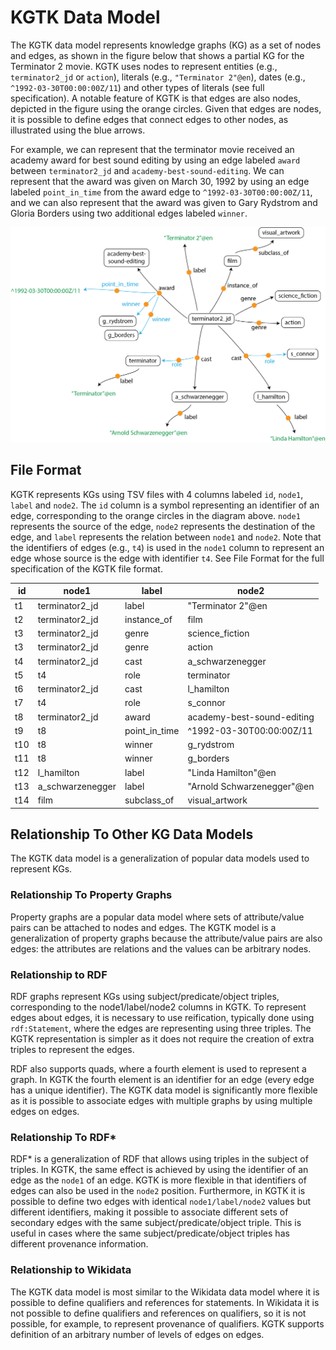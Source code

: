 # KGTK Data Model

The KGTK data model represents knowledge graphs (KG) as a set of nodes and edges, as shown in the figure below that shows a partial KG for the Terminator 2 movie. KGTK uses nodes to represent entities (e.g., `terminator2_jd` or `action`), literals (e.g., `"Terminator 2"@en`), dates (e.g., `^1992-03-30T00:00:00Z/11`) and other types of literals (see full specification). A notable feature of KGTK is that edges are also nodes, depicted in the figure using the orange circles. Given that edges are nodes, it is possible to define edges that connect edges to other nodes, as illustrated using the blue arrows.

For example, we can represent that the terminator movie received an academy award for best sound editing by using an edge labeled `award` between `terminator2_jd` and `academy-best-sound-editing`. We can represent that the award was given on March 30, 1992 by using an edge labeled `point_in_time` from the award edge to `^1992-03-30T00:00:00Z/11`, and we can also represent that the award was given to Gary Rydstrom and Gloria Borders using two additional edges labeled `winner`.

![Diagram><](images/kgtk-data-model.png)

## File Format

KGTK represents KGs using TSV files with 4 columns labeled `id`, `node1`, `label` and `node2`. The `id` column is a symbol representing an identifier of an edge, corresponding to the orange circles in the diagram above. `node1` represents the source of the edge, `node2` represents the destination of the edge, and `label` represents the relation between `node1` and `node2`.  Note that the identifiers of edges (e.g., `t4`) is used in the `node1` column to represent an edge whose source is the edge with identifier `t4`. See File Format for the full specification of the KGTK file format.

| id  | node1      | label       | node2                 |
|-----|------------|-------------|-----------------------|
| t1  | terminator2_jd | label       | "Terminator 2"@en     |
| t2  | terminator2_jd | instance_of | film                  |
| t3  | terminator2_jd | genre       | science_fiction       |
| t3  | terminator2_jd | genre       | action                |  
| t4  | terminator2_jd | cast        | a_schwarzenegger      |
| t5  | t4             | role        | terminator            |  
| t6  | terminator2_jd | cast        | l_hamilton            |
| t7  | t4             | role        | s_connor              |
| t8  | terminator2_jd | award       | academy-best-sound-editing              |    
| t9  | t8             |  point_in_time | ^1992-03-30T00:00:00Z/11  |
| t10 | t8             |  winner     | g_rydstrom            |
| t11 | t8             |  winner     | g_borders             |
| t12 | l_hamilton     |  label      | "Linda Hamilton"@en   |
| t13 | a_schwarzenegger |  label      | "Arnold Schwarzenegger"@en |
| t14 | film           |  subclass_of | visual_artwork |

## Relationship To Other KG Data Models

The KGTK data model is a generalization of popular data models used to represent KGs.

### Relationship To Property Graphs
Property graphs are a popular data model where sets of attribute/value pairs can be attached to nodes and edges. The KGTK model is a generalization of property graphs because the attribute/value pairs are also edges: the attributes are relations and the values can be arbitrary nodes.

### Relationship to RDF
RDF graphs represent KGs using subject/predicate/object triples, corresponding to the node1/label/node2 columns in KGTK. To represent edges about edges, it is necessary to use reification, typically done using `rdf:Statement`, where the edges are representing using three triples. The KGTK representation is simpler as it does not require the creation of extra triples to represent the edges.

RDF also supports quads, where a fourth element is used to represent a graph. In KGTK the fourth element is an identifier for an edge (every edge has a unique identifier). The KGTK data model is significantly more flexible as it is possible to associate edges with multiple graphs by using multiple edges on edges.

### Relationship To RDF*
RDF* is a generalization of RDF that allows using triples in the subject of  triples.  In KGTK, the same effect is achieved by using the identifier of an edge as the `node1` of an edge. KGTK is more flexible in that identifiers of edges can also be used in the `node2` position. Furthermore, in KGTK it is possible to define two edges with identical `node1/label/node2` values but different identifiers, making it possible to associate different sets of secondary edges with the same subject/predicate/object triple. This is useful in cases where the same subject/predicate/object triples has different provenance information.

### Relationship to Wikidata
The KGTK data model is most similar to the Wikidata data model where it is possible to define qualifiers and references for statements. In Wikidata it is not possible to define qualifiers and references on qualifiers, so it is not possible, for example, to represent provenance of qualifiers. KGTK supports definition of an arbitrary number of levels of edges on edges.
